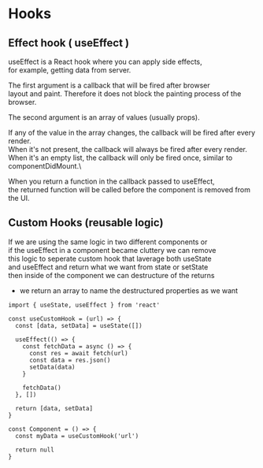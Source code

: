 # Hooks

## Effect hook ( useEffect )

useEffect is a React hook where you can apply side effects, \
for example, getting data from server.

The first argument is a callback that will be fired after browser\
layout and paint. Therefore it does not block the painting process of the browser.

The second argument is an array of values (usually props).

If any of the value in the array changes, the callback will be fired after every render.\
When it's not present, the callback will always be fired after every render.\
When it's an empty list, the callback will only be fired once, similar to componentDidMount.\

When you return a function in the callback passed to useEffect,\
the returned function will be called before the component is removed from the UI.

## Custom Hooks (reusable logic)

If we are using the same logic in two different components or \
if the useEffect in a component became cluttery we can remove\
this logic to seperate custom hook that laverage both useState\
and useEffect and return what we want from state or setState\
then inside of the component we can destructure of the returns

- we return an array to name the destructured properties as we want

```
import { useState, useEffect } from 'react'

const useCustomHook = (url) => {
  const [data, setData] = useState([])

  useEffect(() => {
    const fetchData = async () => {
      const res = await fetch(url)
      const data = res.json()
      setData(data)
    }

    fetchData()
  }, [])

  return [data, setData]
}

const Component = () => {
  const myData = useCustomHook('url')

  return null
}
```
